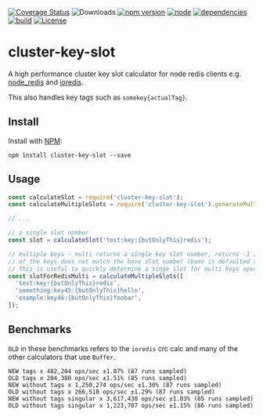 [![Coverage Status](https://coveralls.io/repos/github/Salakar/cluster-key-slot/badge.svg?branch=master)](https://coveralls.io/github/Salakar/cluster-key-slot?branch=master)
![Downloads](https://img.shields.io/npm/dt/cluster-key-slot.svg)
[![npm version](https://img.shields.io/npm/v/cluster-key-slot.svg)](https://www.npmjs.com/package/cluster-key-slot)
[![node](https://img.shields.io/node/v/gh-badges.svg?maxAge=2592000)](https://github.com/Salakar/cluster-key-slot)
[![dependencies](https://img.shields.io/david/Salakar/cluster-key-slot.svg)](https://david-dm.org/Salakar/cluster-key-slot)
[![build](https://travis-ci.org/Salakar/cluster-key-slot.svg)](https://travis-ci.org/Salakar/cluster-key-slot)
[![License](https://img.shields.io/npm/l/cluster-key-slot.svg)](/LICENSE)

# cluster-key-slot

A high performance cluster key slot calculator for node redis clients e.g. [node_redis](https://github.com/NodeRedis/node_redis) and [ioredis](https://github.com/luin/ioredis).

This also handles key tags such as `somekey{actualTag}`.

## Install

Install with [NPM](https://npmjs.org/):

```
npm install cluster-key-slot --save
```

## Usage

```js
const calculateSlot = require('cluster-key-slot');
const calculateMultipleSlots = require('cluster-key-slot').generateMulti;

// ...

// a single slot number
const slot = calculateSlot('test:key:{butOnlyThis}redis');

// multiple keys - multi returns a single key slot number, returns -1 if any
// of the keys does not match the base slot number (base is defaulted to first keys slot)
// This is useful to quickly determine a singe slot for multi keys operations.
const slotForRedisMulti = calculateMultipleSlots([
  'test:key:{butOnlyThis}redis',
  'something:key45:{butOnlyThis}hello',
  'example:key46:{butOnlyThis}foobar',
]);
```

## Benchmarks

`OLD` in these benchmarks refers to the `ioredis` crc calc and many of the other calculators that use `Buffer`.

```text
NEW tags x 482,204 ops/sec ±1.07% (87 runs sampled)
OLD tags x 204,380 ops/sec ±1.51% (85 runs sampled)
NEW without tags x 1,250,274 ops/sec ±1.30% (87 runs sampled)
OLD without tags x 266,518 ops/sec ±1.29% (87 runs sampled)
NEW without tags singular x 3,617,430 ops/sec ±1.03% (85 runs sampled)
OLD without tags singular x 1,223,707 ops/sec ±1.15% (86 runs sampled)
```

